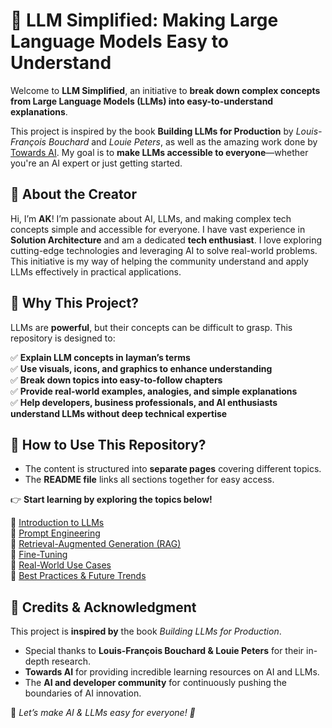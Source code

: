 # 🚀 LLM Simplified: Making Large Language Models Easy to Understand

Welcome to **LLM Simplified**, an initiative to **break down complex concepts from Large Language Models (LLMs) into easy-to-understand explanations**.

This project is inspired by the book **Building LLMs for Production** by *Louis-François Bouchard* and *Louie Peters*, as well as the amazing work done by [Towards AI](https://towardsai.net/). My goal is to **make LLMs accessible to everyone**—whether you're an AI expert or just getting started.

## 👤 About the Creator

Hi, I’m **AK**! I’m passionate about AI, LLMs, and making complex tech concepts simple and accessible for everyone. I have vast experience in **Solution Architecture** and am a dedicated **tech enthusiast**. I love exploring cutting-edge technologies and leveraging AI to solve real-world problems. This initiative is my way of helping the community understand and apply LLMs effectively in practical applications.

## 🎯 Why This Project?

LLMs are **powerful**, but their concepts can be difficult to grasp. This repository is designed to:

✅ **Explain LLM concepts in layman’s terms**  
✅ **Use visuals, icons, and graphics to enhance understanding**  
✅ **Break down topics into easy-to-follow chapters**  
✅ **Provide real-world examples, analogies, and simple explanations**  
✅ **Help developers, business professionals, and AI enthusiasts understand LLMs without deep technical expertise**  

## 📖 How to Use This Repository?

- The content is structured into **separate pages** covering different topics.
- The **README file** links all sections together for easy access.

👉 **Start learning by exploring the topics below!**

📌 [Introduction to LLMs](01_introduction_to_llms.md)  
📌 [Prompt Engineering](#)  
📌 [Retrieval-Augmented Generation (RAG)](#)  
📌 [Fine-Tuning](#)  
📌 [Real-World Use Cases](#)  
📌 [Best Practices & Future Trends](#)  

## 📢 Credits & Acknowledgment

This project is **inspired by** the book *Building LLMs for Production*.

- Special thanks to **Louis-François Bouchard & Louie Peters** for their in-depth research.
- **Towards AI** for providing incredible learning resources on AI and LLMs.
- The **AI and developer community** for continuously pushing the boundaries of AI innovation.

🙌 *Let’s make AI & LLMs easy for everyone! 🚀*
